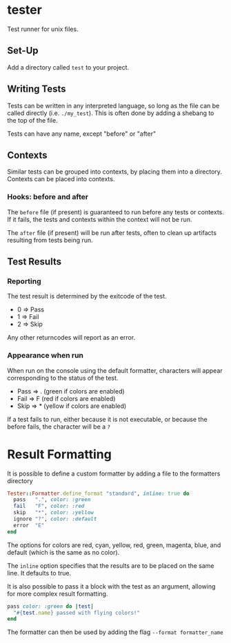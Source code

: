 tester
======

Test runner for unix files.

## Set-Up

Add a directory called `test` to your project.

## Writing Tests

Tests can be written in any interpreted language, so long as the file can be called directly (i.e. `./my_test`). This is often done by adding a shebang to the top of the file.

Tests can have any name, except "before" or "after"

## Contexts

Similar tests can be grouped into contexts, by placing them into a directory. Contexts can be placed into contexts.

### Hooks: before and after

The `before` file (if present) is guaranteed to run before any tests or contexts. If it fails, the tests and contexts within the context will not be run.

The `after` file (if present) will be run after tests, often to clean up artifacts resulting from tests being run.

## Test Results

### Reporting

The test result is determined by the exitcode of the test.

* 0 => Pass
* 1 => Fail
* 2 => Skip

Any other returncodes will report as an error.

### Appearance when run

When run on the console using the default formatter, characters will appear corresponding to the status of the test.

* Pass => . (green if colors are enabled)
* Fail => F (red if colors are enabled)
* Skip => * (yellow if colors are enabled)

If a test fails to run, either because it is not executable, or because the before fails, the character will be a `?`

# Result Formatting

It is possible to define a custom formatter by adding a file to the formatters directory

```ruby
Tester::Formatter.define_format "standard", inline: true do
  pass   ".", color: :green
  fail   "F", color: :red
  skip   "*", color: :yellow
  ignore "?", color: :default
  error  "E"
end
```

The options for colors are red, cyan, yellow, red, green, magenta, blue, and default (which is the same as no color).

The `inline` option specifies that the results are to be placed on the same line. It defaults to true.

It is also possible to pass it a block with the test as an argument, allowing for more complex result formatting.

```ruby
pass color: :green do |test|
  "#{test.name} passed with flying colors!"
end
```

The formatter can then be used by adding the flag `--format formatter_name`


